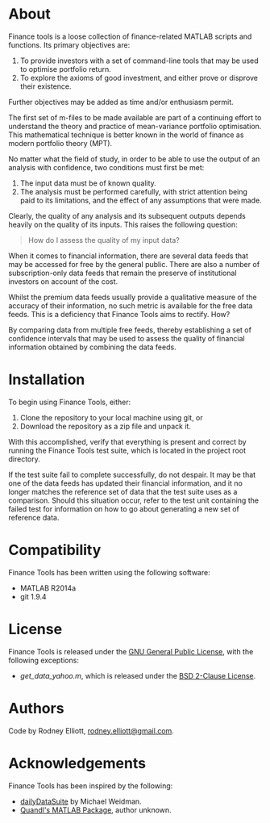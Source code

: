 About
=====
Finance tools is a loose collection of finance-related MATLAB scripts and
functions. Its primary objectives are:

1.  To provide investors with a set of command-line tools that may be used
    to optimise portfolio return.
2.  To explore the axioms of good investment, and either prove or disprove
    their existence.

Further objectives may be added as time and/or enthusiasm permit.

The first set of m-files to be made available are part of a continuing
effort to understand the theory and practice of mean-variance portfolio
optimisation. This mathematical technique is better known in the world of
finance as modern portfolio theory (MPT).

No matter what the field of study, in order to be able to use the output
of an analysis with confidence, two conditions must first be met:

1.  The input data must be of known quality.
2.  The analysis must be performed carefully, with strict attention being
    paid to its limitations, and the effect of any assumptions that were
    made.

Clearly, the quality of any analysis and its subsequent outputs depends
heavily on the quality of its inputs. This raises the following question:

>   How do I assess the quality of my input data?

When it comes to financial information, there are several data feeds that
may be accessed for free by the general public. There are also a number of
subscription-only data feeds that remain the preserve of institutional
investors on account of the cost.

Whilst the premium data feeds usually provide a qualitative measure of the
accuracy of their information, no such metric is available for the free
data feeds. This is a deficiency that Finance Tools aims to rectify. How?

By comparing data from multiple free feeds, thereby establishing a set of
confidence intervals that may be used to assess the quality of financial
information obtained by combining the data feeds.

Installation
============
To begin using Finance Tools, either:

1.  Clone the repository to your local machine using git, or
2.  Download the repository as a zip file and unpack it.

With this accomplished, verify that everything is present and correct by
running the Finance Tools test suite, which is located in the project root
directory.

If the test suite fail to complete successfully, do not despair. It may be
that one of the data feeds has updated their financial information, and it
no longer matches the reference set of data that the test suite uses as a
comparison. Should this situation occur, refer to the test unit containing
the failed test for information on how to go about generating a new set of
reference data.

Compatibility
=============
Finance Tools has been written using the following software:

* MATLAB R2014a
* git 1.9.4

License
=======
Finance Tools is released under the [GNU General Public License][gpl],
with the following exceptions:

* *get_data_yahoo.m*, which is released under the [BSD 2-Clause License][bsd].

Authors
=======
Code by Rodney Elliott, <rodney.elliott@gmail.com>.

Acknowledgements
================
Finance Tools has been inspired by the following:

* [dailyDataSuite][dds] by Michael Weidman.
* [Quandl's MATLAB Package][quandl], author unknown.

[gpl]: http://www.gnu.org/licenses/gpl.html
[bsd]: http://opensource.org/licenses/BSD-2-Clause
[dds]: http://www.mathworks.com/matlabcentral/fileexchange/43627-download-daily-data-from-google-and-yahoo--finance
[quandl]: https://github.com/quandl/Matlab 